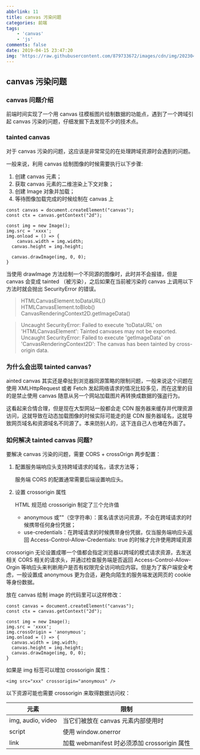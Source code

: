 ```yaml
---
abbrlink: 11
title: canvas 污染问题
categories: 前端
tags:
    - 'canvas'
    - 'js'
comments: false
date: 2019-04-15 23:47:20
img: 'https://raw.githubusercontent.com/879733672/images/cdn/img/202304282108246.png'
---
```


## canvas 污染问题

### canvas 问题介绍

前端时间实现了一个用 canvas 往模板图片绘制数据的功能点，遇到了一个跨域引起 canvas 污染的问题，仔细发掘下去发现不少的技术点。

### tainted canvas

对于 canvas 污染的问题，这应该是非常常见的在处理跨域资源时会遇到的问题。

一般来说，利用 canvas 绘制图像的时候需要执行以下步骤:

1. 创建 canvas 元素；
2. 获取 canvas 元素的二维渲染上下文对象；
3. 创建 Image 对象并加载；
4. 等待图像加载完成的时候绘制在 canvas 上

```
const canvas = document.createElement("canvas");
const ctx = canvas.getContext("2d");

const img = new Image();
img.src = 'xxxx';
img.onload = () => {
    canvas.width = img.width;
  canvas.height = img.height;

  canvas.drawImage(img, 0, 0);
}
```

当使用 drawImage 方法绘制一个不同源的图像时，此时并不会报错，但是 canvas 会变成 tainted （被污染），之后如果在当前被污染的 canvas 上调用以下方法时就会抛出 SecurityError 的错误。

> HTMLCanvasElement.toDataURL()  
> HTMLCanvasElement.toBlob()
> CanvasRenderingContext2D.getImageData()

> Uncaught SecurityError: Failed to execute 'toDataURL' on 'HTMLCanvasElement': Tainted canvases may not be exported.
> Uncaught SecurityError: Failed to execute 'getImageData' on 'CanvasRenderingContext2D': The canvas has been tainted by cross-origin data.

### 为什么会出现 tainted canvas?

ainted canvas 其实还是牵扯到浏览器同源策略的限制问题，一般来说这个问题在使用 XMLHttpRequest 或者 Fetch 发起网络请求的情况比较多见，而在这里的目的是禁止使用 canvas 随意从另一个网站加载图片再转换成数据的强盗行为。

这看起来合情合理，但是现在大型网站一般都会走 CDN 服务器来缓存并代理资源访问，这就导致在动态加载图像的时候实际可能走的是 CDN 服务器域名，这就导致网页域名和资源域名不同源了。本来防别人的，这下连自己人也堵在外面了。

### 如何解决 tainted canvas 问题?

要解决 canvas 污染的问题，需要 CORS + crossOrign 两步配置：

1. 配置服务端响应头支持跨域请求的域名，请求方法等；

    服务端 CORS 的配置通常需要后端设置响应头。

2. 设置 crossorigin 属性

    HTML 规范给 crossorigin 制定了三个允许值

    - anonymous 或""（空字符串）：匿名请求访问资源，不会在跨域请求的时候携带任何身份凭据；
    - use-credentials：在跨域请求的时候携带身份凭据，仅当服务端响应头返回 Access-Control-Allow-Credentials: true 的时候才允许使用跨域资源

crossorigin 无论设置成哪一个值都会指定浏览器以跨域的模式请求资源，去发送相关 CORS 相关的请求头，并通过检查服务端是否返回 Access-Control-Allow-Orgin 等响应头来判断用户是否有权限完全访问响应内容。但是为了客户端安全考虑，一般设置成 anonymous 更为合适，避免向陌生的服务端发送网页的 cookie 等身份数据。

放在 canvas 绘制 image 的代码里可以这样修改：

```
const canvas = document.createElement("canvas");
const ctx = canvas.getContext("2d");

const img = new Image();
img.src = 'xxxx';
img.crossOrigin = 'anonymous';
img.onload = () => {
  canvas.width = img.width;
  canvas.height = img.height;
  canvas.drawImage(img, 0, 0);
}
```

如果是 img 标签可以增加 crossorigin 属性：

```
<img src="xxx" crossorigin="anonymous" />
```

以下资源可能也需要 crossorigin 来取得数据访问权：

| 元素              | 限制                                         |
| ----------------- | -------------------------------------------- |
| img, audio, video | 当它们被放在 canvas 元素内部使用时           |
| script            | 使用 window.onerror                          |
| link              | 加载 webmanifest 时必须添加 crossorigin 属性 |
